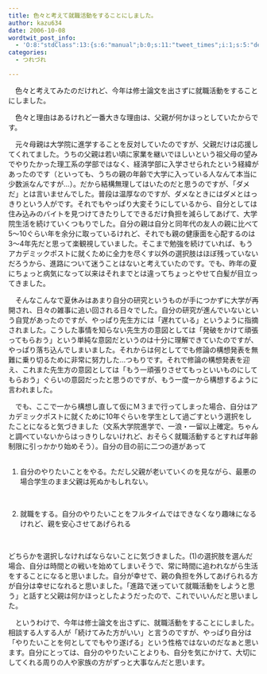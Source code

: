 ```yaml
---
title: 色々と考えて就職活動をすることにしました。
author: kazu634
date: 2006-10-08
wordtwit_post_info:
  - 'O:8:"stdClass":13:{s:6:"manual";b:0;s:11:"tweet_times";i:1;s:5:"delay";i:0;s:7:"enabled";i:1;s:10:"separation";s:2:"60";s:7:"version";s:3:"3.7";s:14:"tweet_template";b:0;s:6:"status";i:2;s:6:"result";a:0:{}s:13:"tweet_counter";i:2;s:13:"tweet_log_ids";a:1:{i:0;i:2589;}s:9:"hash_tags";a:0:{}s:8:"accounts";a:1:{i:0;s:7:"kazu634";}}'
categories:
  - つれづれ

---
```

<div class="section">
<p>
    　色々と考えてみたのだけれど、今年は修士論文を出さずに就職活動をすることにしました。
</p>
  
<p>
    　色々と理由はあるけれど一番大きな理由は、父親が何かほっとしていたからです。
</p>
  
<p>
    　元々母親は大学院に進学することを反対していたのですが、父親だけは応援してくれてました。うちの父親は若い頃に家業を継いでほしいという祖父母の望みでやりたかった理工系の学部ではなく、経済学部に入学させられたという経緯があったのです（といっても、うちの親の年齢で大学に入っている人なんて本当に少数派なんですが…）。だから結構無理してはいたのだと思うのですが、「ダメだ」とは言いませんでした。普段は温厚なのですが、ダメなときにはダメとはっきりという人がです。それでもやっぱり大変そうにしているから、自分としては住み込みのバイトを見つけてきたりしてできるだけ負担を減らしてあげて、大学院生活を続けていくつもりでした。自分の親は自分と同年代の友人の親に比べて5～10ぐらい年を余分に取っているけれど、それでも親の健康面を心配するのは3～4年先だと思って楽観視していました。そこまで勉強を続けていれば、もうアカデミックポストに就くために全力を尽くす以外の選択肢はほぼ残っていないだろうから、進路について迷うことはないと考えていたのです。でも、昨年の夏にちょっと病気になって以来はそれまでとは違ってちょっとやせて白髪が目立ってきました。
</p>
  
<p>
    　そんなこんなで夏休みはあまり自分の研究というものが手につかずに大学が再開され、日々の雑事に追い回される日々でした。自分の研究が進んでいないという自覚があったのですが、やっぱり先生方には「遅れている」というように指摘されました。こうした事情を知らない先生方の意図としては「発破をかけて頑張ってもらおう」という単純な意図だというのは十分に理解できていたのですが、やっぱり落ち込んでしまいました。それからは何としてでも修論の構想発表を無難に乗り切るために非常に努力した…つもりです。それで修論の構想発表を迎え、これまた先生方の意図としては「もう一頑張りさせてもっといいものにしてもらおう」ぐらいの意図だったと思うのですが、もう一度一から構想するように言われました。
</p>
  
<p>
    　でも、ここで一から構想し直して仮にＭ３まで行ってしまった場合、自分はアカデミックポストに就くために10年ぐらいを学生として過ごすという選択をしたことになると気づきました（文系大学院進学で、一浪・一留以上確定。ちゃんと調べていないからはっきりしないけれど、おそらく就職活動するとすれば年齢制限に引っかかり始めそう）。自分の目の前に二つの道があって&#160;&#160; &#160;
</p>
  
<ol>
    &#160;&#160; &#160;&#160;&#160;&#160; 
    
<li>
      自分のやりたいことをやる。ただし父親が老いていくのを見ながら、最悪の場合学生のまま父親は死ぬかもしれない。
</li>
<p>
      &#160;&#160; &#160;&#160;&#160;&#160; 
      
<li>
        就職をする。自分のやりたいことをフルタイムではできなくなり趣味になるけれど、親を安心させてあげられる
</li>
<p>
        &#160;&#160; &#160;</ol> 
        
<p>
          どちらかを選択しなければならないことに気づきました。(1)の選択肢を選んだ場合、自分は時間との戦いを始めてしまいそうで、常に時間に追われながら生活をすることになると思いました。自分が幸せで、親の負担を外してあげられる方が自分は幸せになれると思いました。「進路で迷っていて就職活動をしようと思う」と話すと父親は何かほっとしたようだったので、これでいいんだと思いました。
</p>
        
<p>
          　というわけで、今年は修士論文を出さずに、就職活動をすることにしました。相談する人する人が「続けてみた方がいい」と言うのですが、やっぱり自分は「やりたいことを何としてでもやり遂げる」という性格ではないのだなぁと思います。自分にとっては、自分のやりたいことよりも、自分を気にかけて、大切にしてくれる周りの人や家族の方がずっと大事なんだと思います。
</p></div>
